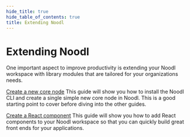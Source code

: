 ```yaml
---
hide_title: true
hide_table_of_contents: true
title: Extending Noodl
---
```


# Extending Noodl

One important aspect to improve productivity is extending your Noodl workspace with library modules that are tailored for your organizations needs.

[Create a new core node](/javascript/extending/create-lib)
This guide will show you how to install the Noodl CLI and create a single simple new core node in Noodl. This is a good starting point to cover before diving into the other guides.

[Create a React component](/javascript/extending/create-react-lib)
This guide will show you how to add React components to your Noodl workspace so that you can quickly build great front ends for your applications.
